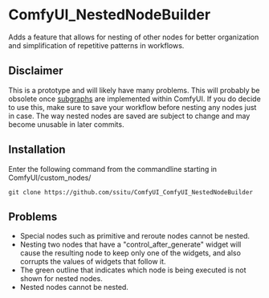 # ComfyUI_NestedNodeBuilder
Adds a feature that allows for nesting of other nodes for better organization and simplification of repetitive patterns in workflows.

## Disclaimer
This is a prototype and will likely have many problems. This will probably be obsolete once [subgraphs](https://github.com/comfyanonymous/ComfyUI/pull/724) are implemented within ComfyUI. If you do decide to use this, make sure to save your workflow before nesting any nodes just in case. The way nested nodes are saved are subject to change and may become unusable in later commits.

## Installation
Enter the following command from the commandline starting in ComfyUI/custom_nodes/
```
git clone https://github.com/ssitu/ComfyUI_ComfyUI_NestedNodeBuilder
```

## Problems
- Special nodes such as primitive and reroute nodes cannot be nested.
- Nesting two nodes that have a "control_after_generate" widget will cause the resulting node to keep only one of the widgets, and also corrupts the values of widgets that follow it.
- The green outline that indicates which node is being executed is not shown for nested nodes.
- Nested nodes cannot be nested.